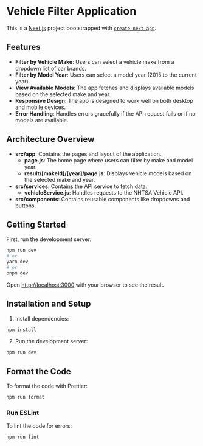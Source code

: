 # Vehicle Filter Application

This is a [Next.js](https://nextjs.org/) project bootstrapped with [`create-next-app`](https://github.com/vercel/next.js/tree/canary/packages/create-next-app).

## Features

- **Filter by Vehicle Make**: Users can select a vehicle make from a dropdown list of car brands.
- **Filter by Model Year**: Users can select a model year (2015 to the current year).
- **View Available Models**: The app fetches and displays available models based on the selected make and year.
- **Responsive Design**: The app is designed to work well on both desktop and mobile devices.
- **Error Handling**: Handles errors gracefully if the API request fails or if no models are available.

## Architecture Overview

- **src/app**: Contains the pages and layout of the application.
  - **page.js**: The home page where users can filter by make and model year.
  - **result/[makeId]/[year]/page.js**: Displays vehicle models based on the selected make and year.
- **src/services**: Contains the API service to fetch data.
  - **vehicleService.js**: Handles requests to the NHTSA Vehicle API.
- **src/components**: Contains reusable components like dropdowns and buttons.

## Getting Started

First, run the development server:

```bash
npm run dev
# or
yarn dev
# or
pnpm dev
```

Open [http://localhost:3000](http://localhost:3000) with your browser to see the result.

## Installation and Setup

1. Install dependencies:

```bash
npm install
```

2. Run the development server:

```bash
npm run dev
```

## Format the Code

To format the code with Prettier:

```bash
npm run format
```

### Run ESLint

To lint the code for errors:

```bash
npm run lint
```
